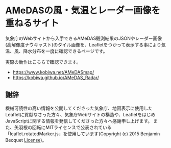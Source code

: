 # AMeDASの風・気温とレーダー画像を重ねるサイト
気象庁のWebサイトから入手できるAMeDAS観測結果のJSONやレーダー画像(高解像度ナウキャスト)のタイル画像を、Leafletをつかって表示する事により気温、風、降水分布を一度に確認できるページです。

実際の動作はこちらで確認できます。
<ul>
  <li><a href="https://www.kobiwa.net/AMeDASmap/">https://www.kobiwa.net/AMeDASmap/</a></li>
  <li><a href="https://kobiwa.github.io/AMeDAS_Radar/">https://kobiwa.github.io/AMeDAS_Radar/</a></li>
 </ul>
 
## 謝辞
機械可読性の高い情報を公開してくださった気象庁、地図表示に使用したLeafletに貢献なさった方々、気象庁Webサイトの構造や、LeafletをはじめJavaScriptに関する情報を発信してくださった方々へ感謝申し上げます。
また、矢羽根の回転にMITライセンスで公表されている「leaflet.rotatedMarker.js」を使用しています(Copyright (c) 2015 Benjamin Becquet <a href="https://github.com/bbecquet/Leaflet.RotatedMarker/blob/master/LICENSE">License</a>)。
